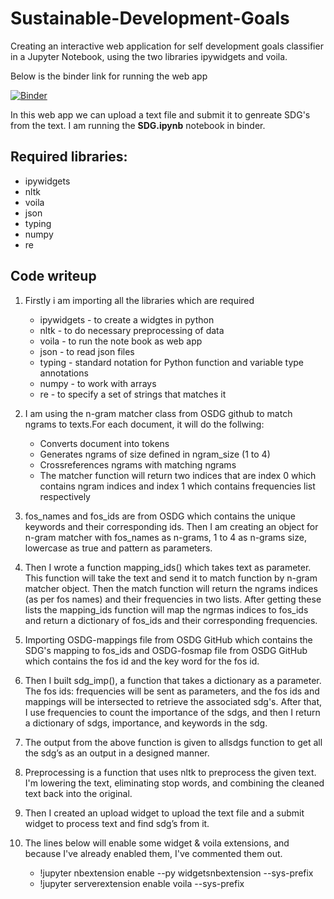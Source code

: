 # Sustainable-Development-Goals

Creating an interactive web application for self development goals classifier in a Jupyter Notebook, using the two libraries ipywidgets and voila.

Below is the binder link for running the web app

[![Binder](https://mybinder.org/badge_logo.svg)](https://mybinder.org/v2/gh/krishnakanth-G/Sustainable-Development-Goals/HEAD?urlpath=%2Fvoila%2Frender%2FSDG.ipynb)

In this web app we can upload a text file and submit it to genreate SDG's from the text. I am running the **SDG.ipynb** notebook in binder. 

## Required libraries:
* ipywidgets
* nltk
* voila
* json
* typing
* numpy
* re


## Code writeup

1) Firstly i am importing all the libraries which are required
   * ipywidgets - to create a widgtes in python
   * nltk - to do necessary preprocessing of data
   * voila - to run the note book as web app
   * json - to read json files
   * typing - standard notation for Python function and variable type annotations
   * numpy - to work with arrays
   * re - to specify a set of strings that matches it
   
2) I am using the n-gram matcher class from OSDG github to match ngrams to texts.For each document, it will do the follwing:
   * Converts document into tokens
   * Generates ngrams of size defined in ngram_size (1 to 4)
   * Crossreferences ngrams with matching ngrams 
   * The matcher function will return two indices that are index 0 which contains ngram indices and index 1 which contains frequencies list respectively
   
3) fos_names and fos_ids are from OSDG which contains the unique keywords and their corresponding ids. Then I am creating an object for n-gram matcher with fos_names as n-grams, 1 to 4 as n-grams size, lowercase as true and pattern as parameters.
4) Then I wrote a function mapping_ids() which takes text as parameter. This function will take the text and send it to match function by n-gram matcher object. Then the match function will return the ngrams indices (as per fos names) and their frequencies in two lists. After getting these lists the mapping_ids function will map the ngrmas indices to fos_ids and return a dictionary of fos_ids and their corresponding frequencies.
5) Importing OSDG-mappings file from OSDG GitHub which contains the SDG's mapping to fos_ids and OSDG-fosmap file from OSDG GitHub which contains the fos id and the key word for the fos id.
6) Then I built sdg_imp(), a function that takes a dictionary as a parameter. The fos ids: frequencies will be sent as parameters, and the fos ids and mappings will be intersected to retrieve the associated sdg's. After that, I use frequencies to count the importance of the sdgs, and then I return a dictionary of sdgs, importance, and keywords in the sdg.
7) The output from the above function is given to allsdgs function to get all the sdg’s as an output in a designed manner.
8) Preprocessing is a function that uses nltk to preprocess the given text. I'm lowering the text, eliminating stop words, and combining the cleaned text back into the original.
9) Then I created an upload widget to upload the text file and a submit widget to process text and find sdg’s from it.
10) The lines below will enable some widget & voila extensions, and because I've already enabled them, I've commented them out.
	* !jupyter nbextension enable --py widgetsnbextension --sys-prefix
	* !jupyter serverextension enable voila --sys-prefix

